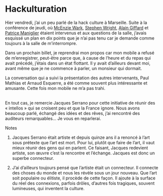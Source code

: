 # Hackulturation

Hier vendredi, j’ai un peu parlé de la hack culture à Marseille. Suite à la conférence de jeudi, où [McEnzie Wark](http://www.ludiccrew.org/wark/), [Stephen Wright](http://www.inha.fr/spip.php?article1450), [Alain Giffard](http://alaingiffard.blogs.com/) et [Patrice Maniglier](http://ciepfc.rhapsodyk.net/article.php3?id_article=51) étaient intervenus et aux questions de la salle, j’avais esquissé un plan en dix points que je n’ai pas tenu car je demande comme toujours à la salle de m’interrompre.<span id="more-628"></span>

Dans un prochain billet, je reprendrai mon propos car mon mobile a refusé de m’enregistrer, peut-être parce que, à cause de l’heure et du repas qui avait précédé, j’étais dans un état flottant. Il y avait d’ailleurs devant moi, avant même que je ne commence à parler, un monsieur qui dormait.

La conversation qui a suivi la présentation des autres intervenants, Paul Mathias et Arnaud Esquerre, a été comme souvent plus intéressante et amusante. Cette fois mon mobile ne m’a pas trahi.

\
En tout cas, je remercie Jacques Serrano pour cette initiative de réunir des « intellos » qui se croisent peu et que la France ignore. Nous avons beaucoup parlé, échangé des idées et des rêves, j’ai rencontré des auditeurs remarquables… Je vous en reparlerai.

Notes

1. Jacques Serrano était artiste et depuis quinze ans il a renoncé à l’art sous prétexte que l’art est mort. Pour lui, plutôt que faire de l’art, il vaut mieux réunir des gens qui en parlent. Ce faisant, Jacques redevient artiste, son œuvre c’est la rencontre et l’échange. Jacques est donc un superbe connecteur.

2. J’ai d’ailleurs toujours pensé que l’artiste était un connecteur. Il connecte des choses du monde et nous les révèle sous un jour nouveau. Que l’art soit populaire ou élitiste, il procède de cette façon. Il ajoute à la surface du réel des connexions, parfois drôles, d’autres fois tragiques, souvent lumineuses, qui inventent la culture.